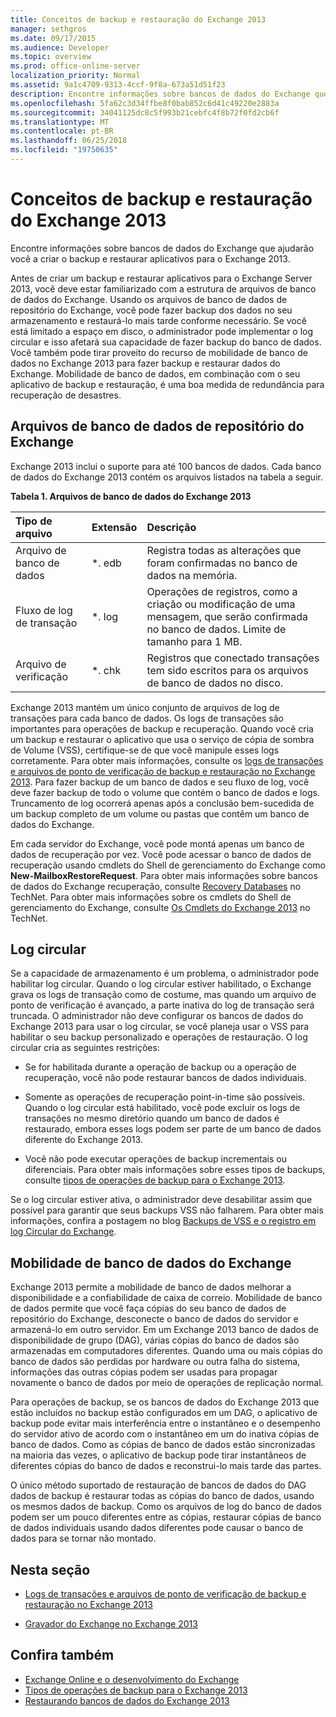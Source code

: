 ```yaml
---
title: Conceitos de backup e restauração do Exchange 2013
manager: sethgros
ms.date: 09/17/2015
ms.audience: Developer
ms.topic: overview
ms.prod: office-online-server
localization_priority: Normal
ms.assetid: 9a1c4709-9313-4ccf-9f8a-673a51d51f23
description: Encontre informações sobre bancos de dados do Exchange que ajudarão você a criar o backup e restaurar aplicativos para o Exchange 2013.
ms.openlocfilehash: 5fa62c3d34ffbe8f0bab852c6d41c49220e2883a
ms.sourcegitcommit: 34041125dc8c5f993b21cebfc4f8b72f0fd2cb6f
ms.translationtype: MT
ms.contentlocale: pt-BR
ms.lasthandoff: 06/25/2018
ms.locfileid: "19750635"
---
```

# <a name="backup-and-restore-concepts-for-exchange-2013"></a>Conceitos de backup e restauração do Exchange 2013

Encontre informações sobre bancos de dados do Exchange que ajudarão você a criar o backup e restaurar aplicativos para o Exchange 2013.
  
Antes de criar um backup e restaurar aplicativos para o Exchange Server 2013, você deve estar familiarizado com a estrutura de arquivos de banco de dados do Exchange. Usando os arquivos de banco de dados de repositório do Exchange, você pode fazer backup dos dados no seu armazenamento e restaurá-lo mais tarde conforme necessário. Se você está limitado a espaço em disco, o administrador pode implementar o log circular e isso afetará sua capacidade de fazer backup do banco de dados. Você também pode tirar proveito do recurso de mobilidade de banco de dados no Exchange 2013 para fazer backup e restaurar dados do Exchange. Mobilidade de banco de dados, em combinação com o seu aplicativo de backup e restauração, é uma boa medida de redundância para recuperação de desastres.

<a name="bk_exchangedatabases"> </a>

## <a name="exchange-store-database-files"></a>Arquivos de banco de dados de repositório do Exchange

Exchange 2013 inclui o suporte para até 100 bancos de dados. Cada banco de dados do Exchange 2013 contém os arquivos listados na tabela a seguir. 
  
**Tabela 1. Arquivos de banco de dados do Exchange 2013**

|Tipo de arquivo|Extensão|Descrição|
|:-----|:-----|:-----|
|Arquivo de banco de dados  <br/> |\*. edb  <br/> |Registra todas as alterações que foram confirmadas no banco de dados na memória.  <br/> |
|Fluxo de log de transação  <br/> |\*. log  <br/> |Operações de registros, como a criação ou modificação de uma mensagem, que serão confirmada no banco de dados. Limite de tamanho para 1 MB.  <br/> |
|Arquivo de verificação  <br/> |\*. chk  <br/> |Registros que conectado transações tem sido escritos para os arquivos de banco de dados no disco.  <br/> |
   
Exchange 2013 mantém um único conjunto de arquivos de log de transações para cada banco de dados. Os logs de transações são importantes para operações de backup e recuperação. Quando você cria um backup e restaurar o aplicativo que usa o serviço de cópia de sombra de Volume (VSS), certifique-se de que você manipule esses logs corretamente. Para obter mais informações, consulte os [logs de transações e arquivos de ponto de verificação de backup e restauração no Exchange 2013](transaction-logs-and-checkpoint-files-for-backup-and-restore-in-exchange.md). Para fazer backup de um banco de dados e seu fluxo de log, você deve fazer backup de todo o volume que contém o banco de dados e logs. Truncamento de log ocorrerá apenas após a conclusão bem-sucedida de um backup completo de um volume ou pastas que contêm um banco de dados do Exchange.
  
Em cada servidor do Exchange, você pode montá apenas um banco de dados de recuperação por vez. Você pode acessar o banco de dados de recuperação usando cmdlets do Shell de gerenciamento do Exchange como **New-MailboxRestoreRequest**. Para obter mais informações sobre bancos de dados do Exchange recuperação, consulte [Recovery Databases](http://technet.microsoft.com/en-us/library/dd876954%28v=exchg.150%29.aspx) no TechNet. Para obter mais informações sobre os cmdlets do Shell de gerenciamento do Exchange, consulte [Os Cmdlets do Exchange 2013](http://technet.microsoft.com/en-us/library/bb124413.aspx) no TechNet. 
  
## <a name="circular-logging"></a>Log circular
<a name="bk_circularlogging"> </a>

Se a capacidade de armazenamento é um problema, o administrador pode habilitar log circular. Quando o log circular estiver habilitado, o Exchange grava os logs de transação como de costume, mas quando um arquivo de ponto de verificação é avançado, a parte inativa do log de transação será truncada. O administrador não deve configurar os bancos de dados do Exchange 2013 para usar o log circular, se você planeja usar o VSS para habilitar o seu backup personalizado e operações de restauração. O log circular cria as seguintes restrições: 
  
- Se for habilitada durante a operação de backup ou a operação de recuperação, você não pode restaurar bancos de dados individuais.
    
- Somente as operações de recuperação point-in-time são possíveis. Quando o log circular está habilitado, você pode excluir os logs de transações no mesmo diretório quando um banco de dados é restaurado, embora esses logs podem ser parte de um banco de dados diferente do Exchange 2013. 
    
- Você não pode executar operações de backup incrementais ou diferenciais. Para obter mais informações sobre esses tipos de backups, consulte [tipos de operações de backup para o Exchange 2013](types-of-backup-operations-for-exchange-2013.md).
    
Se o log circular estiver ativa, o administrador deve desabilitar assim que possível para garantir que seus backups VSS não falharem. Para obter mais informações, confira a postagem no blog [Backups de VSS e o registro em log Circular do Exchange](http://blogs.technet.com/b/exchange/archive/2010/08/18/3410672.aspx). 
  
## <a name="exchange-database-mobility"></a>Mobilidade de banco de dados do Exchange
<a name="bk_exchangedatabasemobility"> </a>

Exchange 2013 permite a mobilidade de banco de dados melhorar a disponibilidade e a confiabilidade de caixa de correio. Mobilidade de banco de dados permite que você faça cópias do seu banco de dados de repositório do Exchange, desconecte o banco de dados do servidor e armazená-lo em outro servidor. Em um Exchange 2013 banco de dados de disponibilidade de grupo (DAG), várias cópias do banco de dados são armazenadas em computadores diferentes. Quando uma ou mais cópias do banco de dados são perdidas por hardware ou outra falha do sistema, informações das outras cópias podem ser usadas para propagar novamente o banco de dados por meio de operações de replicação normal.
  
Para operações de backup, se os bancos de dados do Exchange 2013 que estão incluídos no backup estão configurados em um DAG, o aplicativo de backup pode evitar mais interferência entre o instantâneo e o desempenho do servidor ativo de acordo com o instantâneo em um do inativa cópias de banco de dados. Como as cópias de banco de dados estão sincronizadas na maioria das vezes, o aplicativo de backup pode tirar instantâneos de diferentes cópias do banco de dados e reconstrui-lo mais tarde das partes.
  
O único método suportado de restauração de bancos de dados do DAG dados de backup é restaurar todas as cópias do banco de dados, usando os mesmos dados de backup. Como os arquivos de log do banco de dados podem ser um pouco diferentes entre as cópias, restaurar cópias de banco de dados individuais usando dados diferentes pode causar o banco de dados para se tornar não montado.
  
## <a name="in-this-section"></a>Nesta seção
<a name="bk_inthissection"> </a>

- [Logs de transações e arquivos de ponto de verificação de backup e restauração no Exchange 2013](transaction-logs-and-checkpoint-files-for-backup-and-restore-in-exchange.md)
    
- [Gravador do Exchange no Exchange 2013](exchange-writer-in-exchange-2013.md)
    
## <a name="see-also"></a>Confira também

- [Exchange Online e o desenvolvimento do Exchange](../exchange-server-development.md) 
- [Tipos de operações de backup para o Exchange 2013](types-of-backup-operations-for-exchange-2013.md)
- [Restaurando bancos de dados do Exchange 2013](restoring-exchange-2013-databases.md)
    

